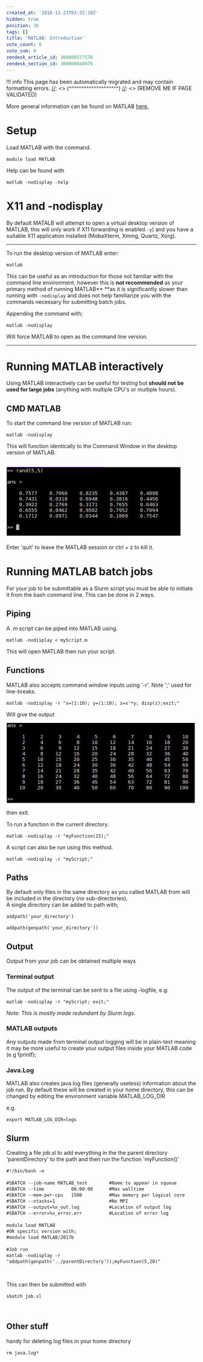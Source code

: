 ```yaml
---
created_at: '2018-11-21T03:32:30Z'
hidden: true
position: 36
tags: []
title: 'MATLAB: Introduction'
vote_count: 0
vote_sum: 0
zendesk_article_id: 360000577576
zendesk_section_id: 360000040076
---
```




[//]: <> (REMOVE ME IF PAGE VALIDATED)
[//]: <> (vvvvvvvvvvvvvvvvvvvv)
!!! info
    This page has been automatically migrated and may contain formatting errors.
[//]: <> (^^^^^^^^^^^^^^^^^^^^)
[//]: <> (REMOVE ME IF PAGE VALIDATED)

More general information can be found on MATLAB
[here.](https://support.nesi.org.nz/hc/en-gb/articles/212639047-MATLAB)

# Setup

Load MATLAB with the command.

``` sl
module load MATLAB
```

Help can be found with

``` sl
matlab -nodisplay -help
```

# X11 and -nodisplay

By default MATALB will attempt to open a virtual desktop version of
MATLAB, this will only work if X11 forwarding is enabled `-y`) and you
have a suitable X11 application installed (MobaXterm, Xming, Quartz,
Xorg).

------------------------------------------------------------------------

To run the desktop version of MATLAB enter:

``` sl
matlab
```

This can be useful as an introduction for those not familiar with the
command line environment, however this is **not recommended** as your
primary method of running MATLAB** **as it is significantly slower than
running with `-nodisplay` and does not help familiarize you with the
commands necessary for submitting batch jobs.

Appending the command with;

``` sl
matlab -nodisplay
```

Will force MATLAB to open as the command line version.

------------------------------------------------------------------------

# Running MATLAB interactively

Using MATLAB interactively can be useful for testing but **should not be
used for large jobs** (anything with multiple CPU's or multiple hours).

## CMD MATLAB

To start the command line version of MATLAB run:

``` sl
matlab -nodisplay
```

This will function identically to the Command Window in the desktop
version of MATLAB.

## ![](../../assets/images/MATLAB-_Introduction.png)

Enter 'quit' to leave the MATLAB session or ctrl + z to kill it.

# Running MATLAB batch jobs

For your job to be submittable as a Slurm script you must be able to
initiate it from the bash command line. This can be done in 2 ways.

## Piping

A .m script can be piped into MATLAB using.

``` sl
matlab -nodisplay < myScript.m
```

This will open MATLAB then run your script. 

## Functions

MATLAB also accepts command window inputs using '-r'. Note ';' used for
line-breaks.

``` sl
matlab -nodisplay -r "x=(1:10); y=(1:10); z=x'*y; disp(z);exit;"
```

Will give the output

![](../../assets/images/MATLAB-_Introduction_0.png)

then exit.

To run a function in the current directory.

``` sl
matlab -nodisplay -r "myFunction(15);"
```

A script can also be run using this method.

``` sl
matlab -nodisplay -r "myScript;"
```

## Paths

By default only files in the same directory as you called MATLAB from
will be included in the directory (no sub-directories).  
A single directory can be added to path with;

``` sl
addpath('your_directory') 
```

``` sl
addpath(genpath('your_directory'))
```

## Output

Output from your job can be obtained multiple ways

### Terminal output

The output of the terminal can be sent to a file using -logfile, e.g:

``` sl
matlab -nodisplay -r "myScript; exit;"
```

*Note: This is mostly made redundant by Slurm logs.*

### MATLAB outputs

Any outputs made from terminal output logging will be in plain-text
meaning it may be more useful to create your output files inside your
MATLAB code (e.g fprintf);

### Java.Log

MATLAB also creates java.log files (generally useless) information about
the job run. By default these will be created in your home directory,
this can be changed by editing the environment variable MATLAB\_LOG\_DIR

e.g.

``` sl
export MATLAB_LOG_DIR=logs
```

## Slurm

Creating a file job.sl to add everything in the the parent directory
'parentDirectory' to the path and then run the function 'myFunction()'

``` sl
#!/bin/bash -e

#SBATCH --job-name MATLAB_test        #Name to appear in squeue
#SBATCH --time          06:00:00      #Max walltime
#SBATCH --mem-per-cpu   1500          #Max memory per logical core
#SBATCH --ntasks=1                    #No MPI
#SBATCH --output=%x_out.log           #Location of output log
#SBATCH --error=%x_error.err          #Location of error log

module load MATLAB
#OR specific version with;
#module load MATLAB/2017b

#Job run
matlab -nodisplay -r "addpath(genpath('../parentDirectory'));myFunction(5,20)"
```

 

This can then be submitted with

``` sl
sbatch job.sl
```

 

## Other stuff

handy for deleting log files in your home directory

``` sl
rm java.log*
```
